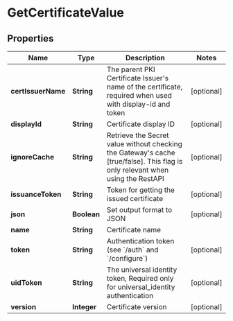 

# GetCertificateValue


## Properties

Name | Type | Description | Notes
------------ | ------------- | ------------- | -------------
**certIssuerName** | **String** | The parent PKI Certificate Issuer&#39;s name of the certificate, required when used with display-id and token |  [optional]
**displayId** | **String** | Certificate display ID |  [optional]
**ignoreCache** | **String** | Retrieve the Secret value without checking the Gateway&#39;s cache [true/false]. This flag is only relevant when using the RestAPI |  [optional]
**issuanceToken** | **String** | Token for getting the issued certificate |  [optional]
**json** | **Boolean** | Set output format to JSON |  [optional]
**name** | **String** | Certificate name | 
**token** | **String** | Authentication token (see &#x60;/auth&#x60; and &#x60;/configure&#x60;) |  [optional]
**uidToken** | **String** | The universal identity token, Required only for universal_identity authentication |  [optional]
**version** | **Integer** | Certificate version |  [optional]



